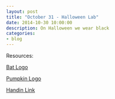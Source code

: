 ```yaml
---
layout: post
title: "October 31 - Halloween Lab"
date: 2014-10-30 10:00:00
description: On Halloween we wear black
categories:
- blog
---
```


Resources:

[Bat Logo](https://c2.staticflickr.com/2/1432/5119640935_7a49842a1f_z.jpg)

[Pumpkin Logo](http://www.fccnorth.org/uploads/Pumpkin%20[Converted].png)

[Handin Link](http://goo.gl/forms/ua0wjXW8Jd)